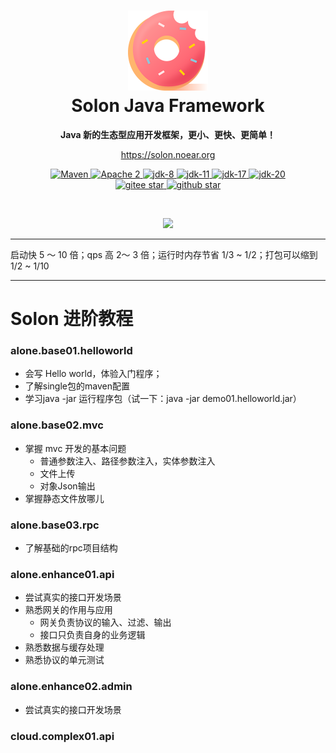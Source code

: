 <h1 align="center" style="text-align:center;">
<img src="solon_icon.png" width="128" />
<br />
Solon Java Framework
</h1>
<p align="center">
	<strong>Java 新的生态型应用开发框架，更小、更快、更简单！</strong>
</p>
<p align="center">
	<a href="https://solon.noear.org/">https://solon.noear.org</a>
</p>

<p align="center">
    <a target="_blank" href="https://central.sonatype.com/search?q=org.noear%2520solon-parent">
        <img src="https://img.shields.io/maven-central/v/org.noear/solon.svg?label=Maven%20Central" alt="Maven" />
    </a>
    <a target="_blank" href="https://www.apache.org/licenses/LICENSE-2.0.txt">
		<img src="https://img.shields.io/:License-Apache2-blue.svg" alt="Apache 2" />
	</a>
    <a target="_blank" href="https://www.oracle.com/java/technologies/javase/javase-jdk8-downloads.html">
		<img src="https://img.shields.io/badge/JDK-8-green.svg" alt="jdk-8" />
	</a>
    <a target="_blank" href="https://www.oracle.com/java/technologies/javase/jdk11-archive-downloads.html">
		<img src="https://img.shields.io/badge/JDK-11-green.svg" alt="jdk-11" />
	</a>
    <a target="_blank" href="https://www.oracle.com/java/technologies/javase/jdk17-archive-downloads.html">
		<img src="https://img.shields.io/badge/JDK-17-green.svg" alt="jdk-17" />
	</a>
    <a target="_blank" href="https://www.oracle.com/java/technologies/javase/jdk20-archive-downloads.html">
		<img src="https://img.shields.io/badge/JDK-20-green.svg" alt="jdk-20" />
	</a>
    <br />
    <a target="_blank" href='https://gitee.com/noear/solon/stargazers'>
		<img src='https://gitee.com/noear/solon/badge/star.svg' alt='gitee star'/>
	</a>
    <a target="_blank" href='https://github.com/noear/solon/stargazers'>
		<img src="https://img.shields.io/github/stars/noear/solon.svg?logo=github" alt="github star"/>
	</a>
</p>

<br/>
<p align="center">
	<a href="https://jq.qq.com/?_wv=1027&k=kjB5JNiC">
	<img src="https://img.shields.io/badge/QQ交流群-22200020-orange"/></a>
</p>

<hr />

启动快 5 ～ 10 倍；qps 高 2～ 3 倍；运行时内存节省 1/3 ~ 1/2；打包可以缩到 1/2 ~ 1/10


<hr />

# Solon 进阶教程

### alone.base01.helloworld

* 会写 Hello world，体验入门程序；
* 了解single包的maven配置
* 学习java -jar 运行程序包（试一下：java -jar demo01.helloworld.jar）

### alone.base02.mvc

* 掌握 mvc 开发的基本问题
  * 普通参数注入、路径参数注入，实体参数注入
  * 文件上传
  * 对象Json输出
* 掌握静态文件放哪儿  

### alone.base03.rpc

* 了解基础的rpc项目结构

### alone.enhance01.api

* 尝试真实的接口开发场景
* 熟悉网关的作用与应用
  * 网关负责协议的输入、过滤、输出
  * 接口只负责自身的业务逻辑
* 熟悉数据与缓存处理
* 熟悉协议的单元测试

### alone.enhance02.admin

* 尝试真实的接口开发场景

### cloud.complex01.api


